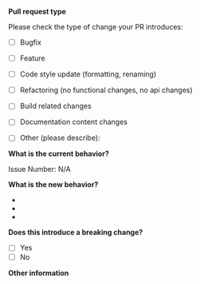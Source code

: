 **Pull request type**

<!-- Please do not submit updates to dependencies unless it fixes an issue. --> 

<!-- Please try to limit your pull request to one type, submit multiple pull requests if needed. --> 

Please check the type of change your PR introduces:
- [ ] Bugfix
- [ ] Feature
- [ ] Code style update (formatting, renaming)
- [ ] Refactoring (no functional changes, no api changes)
- [ ] Build related changes
- [ ] Documentation content changes
- [ ] Other (please describe): 


**What is the current behavior?**
<!-- Please describe the current behavior that you are modifying, or link to a relevant issue. -->

Issue Number: N/A

**What is the new behavior?**
<!-- Please describe the behavior or changes that are being added by this PR. -->

-
-
-

**Does this introduce a breaking change?**

- [ ] Yes
- [ ] No

<!-- If this introduces a breaking change, please describe the impact and migration path for existing applications below. -->

**Other information**

<!-- Any other information that is important to this PR such as screenshots of how the component looks before and after the change. -->
